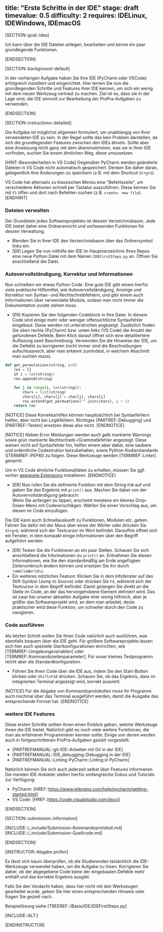 title: "Erste Schritte in der IDE"
stage: draft
timevalue: 0.5
difficulty: 2
requires: IDELinux, IDEWindows, IDEmacOS
---

[SECTION::goal::idea]

Ich kann über die IDE Dateien anlegen, bearbeiten und kenne ein paar grundlegende Funktionen.

[ENDSECTION]

[SECTION::background::default]

In der vorherigen Aufgabe haben Sie Ihre IDE (PyCharm oder VSCode) erfolgreich 
installiert und eingerichtet. 
Hier lernen Sie nun die grundlegenden Schritte und Features ihrer IDE kennen, um sich ein wenig 
mit dem neuen Werkzeug vertraut zu machen. 
Ziel ist es, dass sie in der Lage sind, die IDE sinnvoll zur Bearbeitung der ProPra-Aufgaben zu 
verwenden.

[ENDSECTION]

[SECTION::instructions::detailed]

Die Aufgabe ist möglichst allgemein formuliert, um unabhängig von Ihrer verwendeten IDE zu sein. 
In der Regel sollte das kein Problem darstellen, da sich die grundlegenden Features zwischen 
den IDEs ähneln. 
Sollte aber eine Anweisung nicht ganz mit dem übereinstimmen, was sie in Ihrer IDE vorfinden, 
suchen Sie einem ähnlichen Weg, diese umzusetzen.

[HINT::Besonderheiten in VS Code]
Gegenüber PyCharm werden geänderte Dateien in VS Code nicht automatisch gespeichert. 
Denken Sie daher daran, gelegentlich Ihre Änderungen zu speichern (z.B. mit dem Shortcut `Strg+S`).

VS Code hat alternativ zu klassischen Menüs eine "Befehlszeile", um verschiedene Aktionen schnell 
per Tastatur auszuführen. 
Diese können Sie mit `F1` öffen und dort nach Befehlen suchen (z.B. `create: new file`).
[ENDHINT]

### Dateien verwalten

Der Grundstein jedes Softwareprojektes ist dessen Verzeichnisbaum. 
Jede IDE bietet daher eine Ordneransicht und umfassenden Funktionen für dessen Verwaltung.

- Blenden Sie in Ihrer IDE den Verzeichnisbaum über das Ordnersymbol links ein.
- [ER] Legen Sie nun mithilfe der IDE im Hauptverzeichnis Ihres Repos eine neue Python Datei mit 
  dem Namen `IDEFirstSteps.py` an. Öffnen Sie anschließend die Datei.

### Autovervollständigung, Korrektur und Informationen

Nun schreiben wir etwas Python Code. Eine gute IDE gibt einem hierfür viele praktische 
Hilfsmittel, wie Autovervollständigung, Anzeige und Korrektur von Syntax- und Rechtschreibfehlern, 
und gibt einem auch Informationen über verwendete Module, sodass man nicht immer die 
Dokumentation zurate ziehen muss.

- [ER] Kopieren Sie den folgenden Codeblock in Ihre Datei. 
  In diesem Code sind einige mehr oder weniger offensichtliche Syntaxfehler eingebaut. 
  Diese werden rot unterstrichen angezeigt. Zusätzlich finden Sie oben rechts (PyCharm) bzw. 
  unten links (VS Code) die Anzahl der gefundenen Defekte. 
  Beim Klick darauf öffnet sich eine detailliertere Auflistung samt Beschreibung.
  Verwenden Sie die Hinweise der IDE, um die Defekte zu korrigieren (nicht immer sind die 
  Beschreibungen aufschlussreich, aber man erkennt zumindest, in welchem Abschnitt man suchen muss).

```python
def get_permutations(string, i=0)
    res = []
    if i = len(string):
    res.append(string)

    for j in range(i, len(string)):
        chars = list(string)
        chars[i], chars[j] = char[j], chars[i]
        res.extend(get_permuations("".join(chars), i + 1)
    return res
```

[NOTICE]
Diese Korrekturhilfen können hauptsächlich bei Syntaxfehlern helfen, aber nicht bei Logikfehlern.
Richtiges [PARTREF::Debugging] und [PARTREF::Testen] ersetzen diese also nicht.
[ENDNOTICE]

[NOTICE]
Neben Error Meldungen werden auch gelb markierte Warnings sowie grün markierte 
Rechtschreib-/Grammatikfehler angezeigt. Diese weisen nicht auf Syntaxfehler hin, 
helfen einem aber dabei, eine saubere und ordentliche Codestruktur beizubehalten, sowie 
Python-Kodierstandards ([TERMREF::PEP8]) zu folgen. 
Diese Werkzeuge werden [TERMREF::Linter] genannt.

Um in VS Code ähnliche Funktionalitäten zu erhalten, müssen Sie ggf. vorher 
[geeignete Extensions](https://code.visualstudio.com/docs/python/linting) installieren.
[ENDNOTICE]

- [ER] Nun rufen Sie die definierte Funktion mit dem String `FUB` auf und geben Sie das Ergebnis 
  mit `print()` aus. 
  Machen Sie dabei von der Autovervollständigung gebrauch:  
  Wenn Sie anfangen zu tippen, erscheint meistens ein kleines Drop-Down-Menü mit Codevorschlägen. 
  Wählen Sie einen Vorschlag aus, um diesen im Code einzufügen.

Die IDE kann auch Schnellauskunft zu Funktionen, Modulen etc. geben. Fahren Sie dafür mit der 
Maus über eines der Wörter oder drücken Sie `Strg+Q`, während sich der Textcursor im Wort 
befindet. 
Daraufhin öffnet sich ein Fenster, in dem kompakt einige Informationen über den Begriff aufgeführt 
werden.

- [ER] Testen Sie die Funktionen an ein paar Stellen. 
  Schauen Sie sich anschließend die Informationen zu `print()` an. 
  Entnehmen Sie diesen Informationen, wie Sie den standardmäßig am Ende angefügten Zeilenumbruch 
  ändern können und ersetzen Sie ihn durch `\nHelloWorld\n`.
- Ein weiteres nützliches Feature: Klicken Sie in dem Infofenster auf des Stift-Symbol (Jump to 
  Source) oder drücken Sie `F4`, während sich der Textcursor in dem Begriff befindet. 
  Damit gelangen Sie direkt an die Stelle im Code, an der das hervorgehobene Element definiert 
  wird. 
  Das ist zwar bei unserer aktuellen Aufgabe eher wenig hilfreich, aber je größer das 
  Softwareprojekt wird, an dem man arbeitet, desto praktischer wird diese Funktion, um schneller 
  durch den Code zu navigieren.

### Code ausführen

Als letzten Schritt wollen Sie Ihren Code natürlich auch ausführen, was ebenfalls bequem über die 
IDE geht. 
Für größere Softwareprojekte lassen sich hier auch spezielle Startkonfigurationen 
einrichten, wie [TERMREF::Umgebungsvariablen] oder [TERMREF::Kommandozeilenparameter]. 
Für unser kleines Testprogramm reicht aber die Standardkonfiguration.

- Führen Sie Ihren Code über die IDE aus, indem Sie den Start-Button klicken oder `Shift+F10` 
  drücken.
  Schauen Sie, ob das Ergebnis, dass im integrierten Terminal angezeigt wird, korrekt aussieht.

[NOTICE]
Für die Abgabe von Kommandoprotokollen muss Ihr Programm auch nochmal über das Terminal ausgeführt 
werden, damit die Ausgabe das entsprechende Format hat.
[ENDNOTICE]

### weitere IDE Features

Diese ersten Schritte sollten ihnen einen Einblick geben, welche Werkzeuge ihnen die IDE bietet. 
Natürlich gibt es noch viele weitere Funktionen, die man als erfahrener Programmierer kennen 
sollte. 
Einige von denen werden auch in fortgeschrittenen ProPra-Aufgaben gezielt vorgestellt:

<!-- TODO_3: weitere Aufgaben auflisten, die IDE Features behandeln -->

- [PARTREFMANUAL::git-IDE::Arbeiten mit Git in der IDE]
- [PARTREFMANUAL::IDE_debugging::Debugging in der IDE]
- [PARTREFMANUAL::Linting-PyCharm::Linting in PyCharm]

Natürlich können Sie sich auch jederzeit selbst über Features informieren. Die meisten IDE-Anbieter 
stellen hierfür umfangreiche Dokus und Tutorials zur Verfügung:

- PyCharm: [HREF::https://www.jetbrains.com/help/pycharm/getting-started.html]
- VS Code: [HREF::https://code.visualstudio.com/docs]

[ENDSECTION]

[SECTION::submission::information]

[INCLUDE::/_include/Submission-Kommandoprotokoll.md]
[INCLUDE::/_include/Submission-Quellcode.md]

[ENDSECTION]

[INSTRUCTOR::Abgabe prüfen]

Es lässt sich kaum überprüfen, ob die Studierenden tatsächlich die IDE-Werkzeuge verwendet haben,
um die Aufgabe zu lösen. 
Korrigieren Sie daher, ob der abgegebene Code keine der eingebauten Defekte mehr enthält und das 
korrekte Ergebnis ausgibt.

Falls Sie den Verdacht haben, dass hier nicht mit den Werkzeugen gearbeitet wurde, geben Sie 
hier einen entsprechenden Hinweis oder fragen Sie gezielt nach.

Beispiellösung siehe [TREEREF::/Basis/IDE/IDEFirstSteps.py]

[INCLUDE::ALT:]

[ENDINSTRUCTOR]
